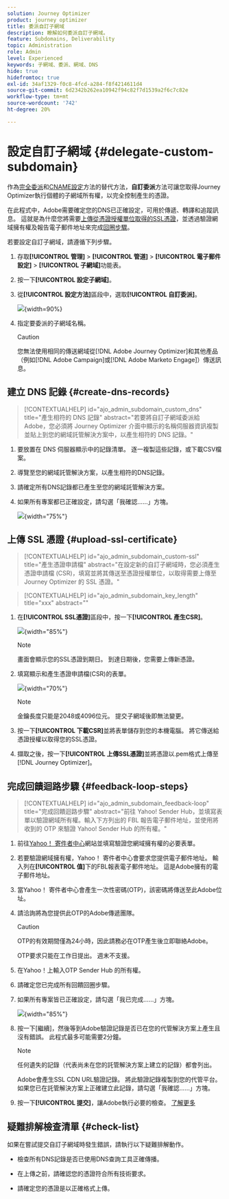 ```yaml
---
solution: Journey Optimizer
product: journey optimizer
title: 委派自訂子網域
description: 瞭解如何委派自訂子網域。
feature: Subdomains, Deliverability
topic: Administration
role: Admin
level: Experienced
keywords: 子網域、委派、網域、DNS
hide: true
hidefromtoc: true
exl-id: 34af1329-f0c8-4fcd-a284-f8f4214611d4
source-git-commit: 6d2342b262ea10942f94c82f7d1539a2f6c7c82e
workflow-type: tm+mt
source-wordcount: '742'
ht-degree: 20%

---
```


# 設定自訂子網域 {#delegate-custom-subdomain}

作為[完全委派](about-subdomain-delegation.md#full-subdomain-delegation)和[CNAME設定](about-subdomain-delegation.md#cname-subdomain-delegation)方法的替代方法，**自訂委派**&#x200B;方法可讓您取得Journey Optimizer執行個體的子網域所有權，以完全控制產生的憑證。

在此程式中，Adobe需要確定您的DNS已正確設定，可用於傳遞、轉譯和追蹤訊息。 這就是為什麼您將需要[上傳從憑證授權單位取得的SSL憑證](#upload-ssl-certificate)，並透過驗證網域擁有權及報告電子郵件地址來完成[回圈步驟](#feedback-loop-steps)。

若要設定自訂子網域，請遵循下列步驟。

1. 存取&#x200B;**[!UICONTROL 管理]** > **[!UICONTROL 管道]** > **[!UICONTROL 電子郵件設定]** > **[!UICONTROL 子網域]**&#x200B;功能表。

1. 按一下&#x200B;**[!UICONTROL 設定子網域]**。

1. 從&#x200B;**[!UICONTROL 設定方法]**&#x200B;區段中，選取&#x200B;**[!UICONTROL 自訂委派]**。

   ![](assets/subdomain-method-custom.png){width=90%}

1. 指定要委派的子網域名稱。

   >[!CAUTION]
   >
   >您無法使用相同的傳送網域從[!DNL Adobe Journey Optimizer]和其他產品（例如[!DNL Adobe Campaign]或[!DNL Adobe Marketo Engage]）傳送訊息。

## 建立 DNS 記錄 {#create-dns-records}

>[!CONTEXTUALHELP]
>id="ajo_admin_subdomain_custom_dns"
>title="產生相符的 DNS 記錄"
>abstract="若要將自訂子網域委派給 Adobe，您必須將 Journey Optimizer 介面中顯示的名稱伺服器資訊複製並貼上到您的網域託管解決方案中，以產生相符的 DNS 記錄。"

1. 要放置在 DNS 伺服器顯示中的記錄清單。 逐一複製這些記錄，或下載CSV檔案。

1. 導覽至您的網域託管解決方案，以產生相符的DNS記錄。

1. 請確定所有DNS記錄都已產生至您的網域託管解決方案。

1. 如果所有專案都已正確設定，請勾選「我確認……」方塊。

   ![](assets/subdomain-custom-submit.png){width="75%"}

## 上傳 SSL 憑證 {#upload-ssl-certificate}

>[!CONTEXTUALHELP]
>id="ajo_admin_subdomain_custom-ssl"
>title="產生憑證申請檔"
>abstract="在設定新的自訂子網域時，您必須產生憑證申請檔 (CSR)，填寫並將其傳送至憑證授權單位，以取得需要上傳至 Journey Optimizer 的 SSL 憑證。"

>[!CONTEXTUALHELP]
>id="ajo_admin_subdomain_key_length"
>title="xxx"
>abstract=""

1. 在&#x200B;**[!UICONTROL SSL憑證]**&#x200B;區段中，按一下&#x200B;**[!UICONTROL 產生CSR]**。

   ![](assets/subdomain-custom-ssl-certificate.png){width="85%"}

   >[!NOTE]
   >
   >畫面會顯示您的SSL憑證到期日。 到達日期後，您需要上傳新憑證。

1. 填寫顯示和產生憑證申請檔(CSR)的表單。

   ![](assets/subdomain-custom-generate-csr.png){width="70%"}

   >[!NOTE]
   >
   >金鑰長度只能是2048或4096位元。 提交子網域後即無法變更。

1. 按一下&#x200B;**[!UICONTROL 下載CSR]**&#x200B;並將表單儲存到您的本機電腦。 將它傳送給憑證授權以取得您的SSL憑證。

1. 擷取之後，按一下&#x200B;**[!UICONTROL 上傳SSL憑證]**&#x200B;並將憑證以.pem格式上傳至[!DNL Journey Optimizer]。

## 完成回饋迴路步驟 {#feedback-loop-steps}

>[!CONTEXTUALHELP]
>id="ajo_admin_subdomain_feedback-loop"
>title="完成回饋迴路步驟"
>abstract="前往 Yahoo! Sender Hub，並填寫表單以驗證網域所有權。輸入下方列出的 FBL 報告電子郵件地址，並使用將收到的 OTP 來驗證 Yahoo! Sender Hub 的所有權。"

1. 前往[Yahoo！ 寄件者中心](https://senders.yahooinc.com/)網站並填寫驗證您網域擁有權的必要表單。

1. 若要驗證網域擁有權，Yahoo！ 寄件者中心會要求您提供電子郵件地址。 輸入列在&#x200B;**[!UICONTROL 值]**&#x200B;下的FBL報表電子郵件地址。 這是Adobe擁有的電子郵件地址。

1. 當Yahoo！ 寄件者中心會產生一次性密碼(OTP)，該密碼將傳送至此Adobe位址。

1. 請洽詢將為您提供此OTP的Adobe傳遞團隊。<!--Specify how to reach out + any information that customer should share in the request to deliverability team to get access to the right OTP-->

   >[!CAUTION]
   >
   >OTP的有效期間僅為24小時，因此請務必在OTP產生後立即聯絡Adobe。<!--TBC?-->
   >
   >OTP要求只能在工作日提出。 週末不支援。<!--Add times + timezone-->

1. 在Yahoo！上輸入OTP Sender Hub 的所有權。

1. 請確定您已完成所有回饋回圈步驟。

1. 如果所有專案皆已正確設定，請勾選「我已完成……」方塊。

   ![](assets/subdomain-custom-feedback-loop.png){width="85%"}

1. 按一下[繼續]&#x200B;**&#x200B;**，然後等到Adobe驗證記錄是否已在您的代管解決方案上產生且沒有錯誤。 此程式最多可能需要2分鐘。

   >[!NOTE]
   >
   >任何遺失的記錄（代表尚未在您的託管解決方案上建立的記錄）都會列出。

   Adobe會產生SSL CDN URL驗證記錄。 將此驗證記錄複製到您的代管平台。 如果您已在託管解決方案上正確建立此記錄，請勾選「我確認……」方塊。

1. 按一下&#x200B;**[!UICONTROL 提交]**，讓Adobe執行必要的檢查。 [了解更多](#submit-subdomain)

## 疑難排解檢查清單 {#check-list}

如果在嘗試提交自訂子網域時發生錯誤，請執行以下疑難排解動作。

* 檢查所有DNS記錄是否已使用DNS查詢工具正確傳播。

* 在上傳之前，請確認您的憑證符合所有技術要求。

* 請確定您的憑證是以正確格式上傳。

